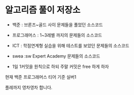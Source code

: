 # 알고리즘 풀이 저장소

- 백준 : 브론즈~골드 사이 문제들을 풀었던 소스코드 
- 프로그래머스 : 1~3레벨 까지의 문제들의 소스코드
- ICT : 학점연계형 실습을 위해 테스트를 보았던 문제들의 소스코드
- swea :sw Expert Academy 문제들의 소스코드



- 1일 1커밋을 원칙으로 하되 주말 커밋은 free 하게 하자

 현재 백준 프로그래머스 티어 기준 실버1

플레까지 영차영차 합니다.
